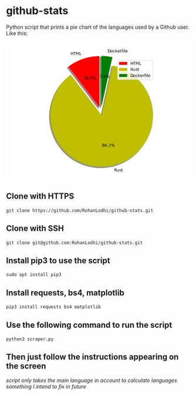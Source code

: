 # github-stats
Python script that prints a pie chart of the languages used by a Github user.
Like this:

![Image of stats](https://github.com/RohanLodhi/github-stats/blob/master/Figure_1.png)

## Clone with HTTPS
```
git clone https://github.com/RohanLodhi/github-stats.git
```

## Clone with SSH
```
git clone git@github.com:RohanLodhi/github-stats.git
```

## Install pip3 to use the script
```
sudo apt install pip3 
```

## Install requests, bs4, matplotlib
```
pip3 install requests bs4 matplotlib
```

## Use the following command to run the script
```
python3 scraper.py
```

## Then just follow the instructions appearing on the screen
 
*script only takes the main language in account to calculate languages
something I intend to fix in future*
